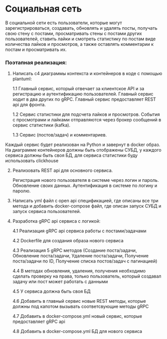 # Социальная сеть

В социальной сети есть пользователи, которые могут зарегистрироваться, создавать, обновлять и удалять посты, получать свою стену с постами, просматривать стены с постами других пользователей, 
ставить лайки и смотреть статистику по постам виде количества лайков и просмотров, а также оставлять комментарии к постам и просматривать их.

### Поэтапная реализация:

1) Написать c4 диаграммы контекста и контейнеров в коде с помощью plantuml:
   
    1.1 Главный сервис, который отвечает за клиентское API и за регистрацию и аутентификацию пользователей. Главный сервис ходит в два других по gRPC. Главный сервис предоставляет REST api для фронта.
    
    1.2 Сервис статистики для подсчета лайков и просмотров. События с просмотрами и лайками отправляются через брокер сообщений в сервис статистики (kafka).
    
    1.3 Сервис (постов/задач) и комментариев.   

Каждый сервис будет реализован на Python и завернут в docker образ. На диаграмме контейнеров должны быть отображены СУБД, у каждого сервиса должны быть своя БД, для сервиса статистики буду использовать clickhouse

2) Реализовать REST api для основного сервиса.
   
   Регистрация нового пользователя в системе через логин и пароль. Обновление своих данных. Аутентификация в системе по логину и паролю.
   
3) Написать yml файл с open api спецификацией, где описаны все три метода и добавить docker-compose файл, где описан запуск СУБД и запуск сервиса пользователей.
   
4) Разработка gRPC api сервиса с логикой:
   
    4.1 Реализация gRPC api сервиса работы с постами/задачами
   
    4.2 Dockerfile для создания образа нового сервиса
   
    4.3 Реализация 5 gRPC методов (Создание поста/задачи, Обновление поста/задачи, Удаление поста/задачи, Получение поста/задачи по ID, Получение списка постов/задач с пагинацией)
   
    4.4 В методах обновления, удаления, получения необходимо сделать проверку на права, только пользователь, который создавал задачу или пост может работать с данными
   
    4.5 У сервиса должна быть своя БД
   
    4.6 Добавить в главный сервис новые REST методы, которые должны под капотом вызывать соответсвующие методы gRPC
   
    4.7 Добавить в docker-compose.yml новый сервис, которые предоставляет gRPC api
   
    4.8 Добавить в docker-compose.yml БД для нового сервиса
   
   
